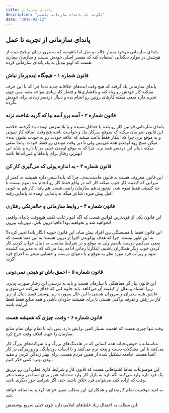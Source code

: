 ```yaml
---
title: پاندای سازمانی
description: "چگونه یک پاندای سازمانی باشیم"
date: "2018-02-12"
---
```


## پاندای سازمانی از تجربه تا عمل

پاندای سازمانی موجود بسیار جالب و تنبل اما باهوشه که به مرور زمان ترجیح میده از هوشش در موارد دیگه‌ایی استفاده کنه که مقصر اصلی خودش نیست و سازمان بیماری هست که اونو تبدیل به یک پاندای سازمانی کرده.

### قانون شماره ۱ - هیچگاه ایده‌پرداز نباش

پاندای سازمانی یاد گرفته که هیچ وقت ایده‌های خلاقانه جدید نده! چرا که با این حرف ممکنه کار خودش رو زیاد کنه و پافشاری‌ها و فشار کار زیادی مواجه بشه. پس چون تجربه داره سعی میکنه کار‌های روتین رو انجام بده و دنبال درد‌سر زیادی برای خودش نگرده.

### قانون شماره ۲ - آسه برو آسه بیا که گربه شاخت نزنه

پاندای سازمانی قوانین کار رو بلده یا حداقل شنیده و یا بلا سرش اومده یاد گرفته، خلاصه این قانون اینو بیان میکنه که بموقع سرکار بیاد و حواست باشه هیچ‌وقت اضافه کار نمونی و به موقع‌ بری چرا که اینکار فقط باعث میشه که علاقه خودت رو به خودت نشون بده× میگن صبح زود اومدنو همه می‌بینن ولی تا دیر وقت موندن رو فقط خودت، پاندا سعی میکنه دنبال این دردسر همه نره، چرا که به موقع اومدن خیلی مزایا داره و شاید این بهترین رفتار برای پاندا‌ها و غیر‌پانداها باشه!

### قانون شماره ۳ - به اندازه پولی که می‌گیری کار کن

این قانون معروف هست به قانون ماست‌بندی، چرا که پاندا سعی داره همیشه به کمتر از میزانی که کیفیت کار خوب میکنه کار کنه در واقع فقط کار رو انجام بده، مهم نیست با چه کیفیتی فقط تموم شه، اینجوری هم سازمان راضی هست هم پاندا، کار هم به خوبی قبل پیش میره، شاعر میگه نه پاندایی اومده نه پاندایی رفته!

### قانون شماره ۴ - روابط سازمانی و خاله‌زنکی رفتاری

این قانون یکی از قوی‌ترین قوانین هست که اگه اینو رعایت نکنید هیچ‌وقت پاندای واقعی نخواهید شد و نخواهید بود! مافیا درون باش، دون‌پایه بیرون!

این قانون فقط با همبستگی بین افراد پیش میاد، این قانون خوبیه انگار پاندا تغییر کرده!! نه این طور نیست، چرا که هدف پوکوندن اجزا از درون هست!
به این معنا هست که سعی می‌کنیم دوست باشیم ولی به موقع و در شرایط مناسب به دنبال خراب کردن کار کردن خوب دیگر همکاران باشیم، اینکارتا زمانی ادامه پیدا می‌کنه که به مدیریت کشیده شود و زیر‌آب فرد مورد نظر به موقع و با دعوای درست و حسابی منجر به اخراج فرد گردد!

### قانون شماره ۵ - احمق باش تو هیچی نمی‌دونی

این قانون بیان‌گر هماهنگی با سازمان هست و باید به درستی این رفتار صورت پذیرد. زیرا اشتباه و تعلل از کیفیت آن می‌کاهد. باید جلوه کنی که فدای شرکت می‌شوی و عاشق همه مدیران و سروران هستی با این حال بصورت زیر پوستی فقط دنبال از زیر کار در رفتن و تفرقه پراکنی هستی تا برای همیشه جاودان باشی و همه منابع فقط فقط برایت باشد!

### قانون شماره ۶ - وقت، چیزی که همیشه هست

وقت تنها چیزی هست که اهمیت بسیار کمی برایش دارد. پس باید با تمام توان تمام منابع سازمان را جهت اتلاف وقت خرج کرد.

متاسفانه یا خوش‌بختانه همه کسانی که در هلدینگ‌های بزرگ و یا شرکت‌های بزرگ کار می‌کنند با این مشکلات دست و پنجه نرم‌ می‌کنند و با ادبیات دون‌پایگی و روزمرگی در کار آشنا هستند. جامعه تشکیل شده از همین مردم هست. برای بهتر زندگی کردن و مفید بودن بهتره کمی فکر کنیم.

این موضوعات تماما اشتباهاتی هست که قانون کار و شرایط کاری فعلی اون رو تزریق یک فرد تازه وارد می‌کنه. اگه تازه به بازار کار وارد شده‌اید هنوز برای شما دیر نیست، هر وقت که اراده کنید می‌توانید فرد خلاق باشید حتی اگر شرایط جور دیگری باشد.

به امید موفقیت تمام کارمندان و همکاران، این مطلب تغییر خواهد کرد و به اضافه خواهد شد.

این مطلب به احتمال زیاد غلط‌های املایی داره چون خیلی سریع نوشتمش.
